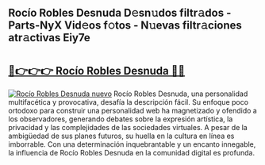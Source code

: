 ## Rocío Robles Desnuda D𝚎sn𝚞dos filtr𝚊dos - Parts-NyX Vid𝚎os f𝚘tos - N𝚞evas filtr𝚊ciones atr𝚊ctivas Eiy7e

# <h2><a href="http://mb4db0.tromn.icu/?c=Roc%c3%ado+Robles+Desnuda">🔗👉👉👉 Rocío Robles Desnuda 🔗🔗</a></h2>

[![Rocío Robles Desnuda nuevo](https://i.imgur.com/pEAQMta.gif)](http://mb4db0.tromn.icu/?c=Roc%c3%ado+Robles+Desnuda)
Rocío Robles Desnuda, una personalidad multifacética y provocativa, desafía la descripción fácil. Su enfoque poco ortodoxo para construir una personalidad web ha magnetizado y ofendido a los observadores, generando debates sobre la expresión artística, la privacidad y las complejidades de las sociedades virtuales. A pesar de la ambigüedad de sus planes futuros, su huella en la cultura en línea es imborrable. Con una determinación inquebrantable y un encanto innegable, la influencia de Rocío Robles Desnuda en la comunidad digital es profunda.
